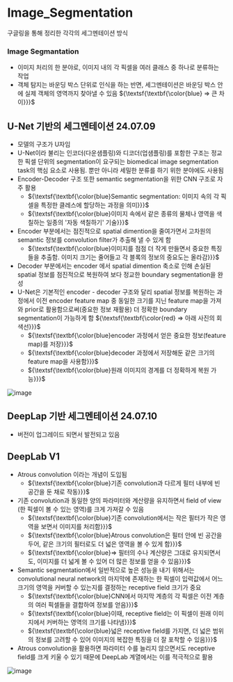 # Image_Segmentation
구글링을 통해 정리한 각각의 세그멘테이션 방식

### Image Segmantation
- 이미지 처리의 한 분야로, 이미지 내의 각 픽셀을 여러 클래스 중 하나로 분류하는 작업
- 객체 탐지는 바운딩 박스 단위로 인식을 하는 반면, 세그멘테이션은 바운딩 박스 안에 실제 객체의 영역까지 찾아낼 수 있음 ${\textsf{\textbf{\color{blue} => 큰 차이}}}$

## U-Net 기반의 세그멘테이션 24.07.09
- 모델의 구조가 U자임
- U-Net이라 불리는 인코더(다운샘플링)와 디코더(업샘플링)를 포함한 구조는 정교한 픽셀 단위의 segmentation이 요구되는 biomedical image segmentation task의 핵심 요소로 사용됨. 뿐만 아니라 세밀한 분류를 하기 위한 분야에도 사용됨
- Encoder-Decoder 구조 또한 semantic segmentation을 위한 CNN 구조로 자주 활용
  - ${\textsf{\textbf{\color{blue}Semantic segmentation: 이미지 속의 각 픽셀을 특정한 클레스에 할당하는 과정을 의미}}}$
  - ${\textsf{\textbf{\color{blue}이미지 속에서 같은 종류의 물체나 영역을 색칠하는 일종의 '자동 색칠하기' 기술}}}$
- Encoder 부분에서는 점진적으로 spatial dimention을 줄여가면서 고차원의 semantic 정보를 convolution filter가 추출해 낼 수 있게 함
  - ${\textsf{\textbf{\color{blue}이미지를 점점 더 작게 만들면서 중요한 특징들을 추출함. 이미지 크기는 줄어들고 각 블록의 정보의 중요도는 올라감}}}$
- Decoder 부분에서는 encoder 에서 spatial dimention 축소로 인해 손실된 spatial 정보를 점진적으로 복원하여 보다 정교한 boundary segmentation을 완성
- U-Net은 기본적인 encoder - decoder 구조와 달리 spatial 정보를 복원하는 과정에서 이전 encoder feature map 중 동일한 크기를 지닌 feature map을 가져와 prior로 활용함으로써(중요한 정보 재활용) 더 정확한 boundary segmentation이 가능하게 함 ${\textsf{\textbf{\color{red} => 아래 사진의 회색선}}}$
  - ${\textsf{\textbf{\color{blue}encoder 과정에서 얻은 중요한 정보(feature map)를 저장}}}$
  - ${\textsf{\textbf{\color{blue}decoder 과정에서 저장해둔 같은 크기의 feature map을 사용함}}}$
  - ${\textsf{\textbf{\color{blue}원래 이미지의 경계를 더 정확하게 복원 가능}}}$
 

![image](https://github.com/jysung1122/Image_Segmentation/assets/56614779/6da971d3-d601-48f6-b33f-17f3c8f3188a)


## DeepLap 기반 세그멘테이션 24.07.10
- 버전이 업그레이드 되면서 발전되고 있음

## DeepLab V1 
- Atrous convolution 이라는 개념이 도입됨
  - ${\textsf{\textbf{\color{blue}기존 convolution과 다르게 필터 내부에 빈 공간을 둔 채로 작동}}}$
- 기존 convolution과 동일한 양의 파라미터와 계산량을 유지하면서 field of view (한 픽셀이 볼 수 있는 영역)를 크게 가져갈 수 있음
  - ${\textsf{\textbf{\color{blue}기존 convolution에서는 작은 필터가 작은 영역을 보면서 이미지를 처리함}}}$
  - ${\textsf{\textbf{\color{blue}Atrous convolution은 필터 안에 빈 공간을 두어, 같은 크기의 필터로도 더 넓은 영역을 볼 수 있게 함}}}$
  - ${\textsf{\textbf{\color{blue}=> 필터의 수나 계산량은 그대로 유지되면서도, 이미지를 더 넓게 볼 수 있어 더 많은 정보를 얻을 수 있음}}}$
- Semantic segmentation에서 일반적으로 높은 성능을 내기 위해서는 convolutional neural network의 마지막에 존재하는 한 픽셀이 입력값에서 어느 크기의 영역을 커버할 수 있는지를 결정하는 receptive field 크기가 중요
  - ${\textsf{\textbf{\color{blue}CNN에서 마지막 계층의 각 픽셀은 이전 계층의 여러 픽셀들을 결합하여 정보를 얻음}}}$
  - ${\textsf{\textbf{\color{blue}이때, receptive field는 이 픽셀이 원래 이미지에서 커버하는 영역의 크기를 나타냄}}}$
  - ${\textsf{\textbf{\color{blue}넓은 receptive field를 가지면, 더 넓은 범위의 정보를 고려할 수 있어 이미지의 복잡한 특징을 더 잘 포착할 수 있음}}}$
- Atrous convolution을 활용하면 파라미터 수를 늘리지 않으면서도 receptive field를 크게 키울 수 있기 때문에 DeepLab 계열에서는 이를 적극적으로 활용

![image](https://github.com/jysung1122/Mini_Project_Secret_Auction/assets/56614779/aa4c3416-eaac-4007-8a8f-bf1e7d6dc1d0)
